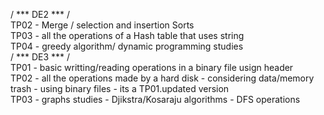 / *** DE2 *** /   
TP02 - Merge / selection and insertion Sorts  
TP03 - all the operations of a Hash table that uses string  
TP04 - greedy algorithm/ dynamic programming studies    
/ *** DE3 *** /  
TP01 - basic writting/reading operations in a binary file usign header  
TP02 - all the operations made by a hard disk - considering data/memory trash - using binary files - its a TP01.updated version  
TP03 - graphs studies - Djikstra/Kosaraju algorithms - DFS operations
